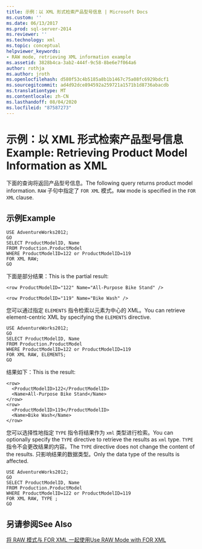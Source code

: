 ```yaml
---
title: 示例：以 XML 形式检索产品型号信息 | Microsoft Docs
ms.custom: ''
ms.date: 06/13/2017
ms.prod: sql-server-2014
ms.reviewer: ''
ms.technology: xml
ms.topic: conceptual
helpviewer_keywords:
- RAW mode, retrieving XML information example
ms.assetid: 3828b4ca-3ab2-444f-9c58-8be6e7f064a6
author: rothja
ms.author: jroth
ms.openlocfilehash: d580f53c4b5185a8b1b1467c75a08fc6929bdcf1
ms.sourcegitcommit: ad4d92dce894592a259721a1571b1d8736abacdb
ms.translationtype: MT
ms.contentlocale: zh-CN
ms.lasthandoff: 08/04/2020
ms.locfileid: "87587273"
---
```

# <a name="example-retrieving-product-model-information-as-xml"></a><span data-ttu-id="14062-102">示例：以 XML 形式检索产品型号信息</span><span class="sxs-lookup"><span data-stu-id="14062-102">Example: Retrieving Product Model Information as XML</span></span>
  <span data-ttu-id="14062-103">下面的查询将返回产品型号信息。</span><span class="sxs-lookup"><span data-stu-id="14062-103">The following query returns product model information.</span></span> <span data-ttu-id="14062-104">`RAW` 子句中指定了 `FOR XML` 模式。</span><span class="sxs-lookup"><span data-stu-id="14062-104">`RAW` mode is specified in the `FOR XML` clause.</span></span>  
  
## <a name="example"></a><span data-ttu-id="14062-105">示例</span><span class="sxs-lookup"><span data-stu-id="14062-105">Example</span></span>  
  
```  
USE AdventureWorks2012;  
GO  
SELECT ProductModelID, Name  
FROM Production.ProductModel  
WHERE ProductModelID=122 or ProductModelID=119  
FOR XML RAW;  
GO  
```  
  
 <span data-ttu-id="14062-106">下面是部分结果：</span><span class="sxs-lookup"><span data-stu-id="14062-106">This is the partial result:</span></span>  
  
 `<row ProductModelID="122" Name="All-Purpose Bike Stand" />`  
  
 `<row ProductModelID="119" Name="Bike Wash" />`  
  
 <span data-ttu-id="14062-107">您可以通过指定 `ELEMENTS` 指令检索以元素为中心的 XML。</span><span class="sxs-lookup"><span data-stu-id="14062-107">You can retrieve element-centric XML by specifying the `ELEMENTS` directive.</span></span>  
  
```  
USE AdventureWorks2012;  
GO  
SELECT ProductModelID, Name  
FROM Production.ProductModel  
WHERE ProductModelID=122 or ProductModelID=119  
FOR XML RAW, ELEMENTS;  
GO  
```  
  
 <span data-ttu-id="14062-108">结果如下：</span><span class="sxs-lookup"><span data-stu-id="14062-108">This is the result:</span></span>  
  
```  
<row>  
  <ProductModelID>122</ProductModelID>  
  <Name>All-Purpose Bike Stand</Name>  
</row>  
<row>  
  <ProductModelID>119</ProductModelID>  
  <Name>Bike Wash</Name>  
</row>  
```  
  
 <span data-ttu-id="14062-109">您可以选择性地指定 `TYPE` 指令将结果作为 `xml` 类型进行检索。</span><span class="sxs-lookup"><span data-stu-id="14062-109">You can optionally specify the `TYPE` directive to retrieve the results as `xml` type.</span></span> <span data-ttu-id="14062-110">`TYPE` 指令不会更改结果的内容。</span><span class="sxs-lookup"><span data-stu-id="14062-110">The `TYPE` directive does not change the content of the results.</span></span> <span data-ttu-id="14062-111">只影响结果的数据类型。</span><span class="sxs-lookup"><span data-stu-id="14062-111">Only the data type of the results is affected.</span></span>  
  
```  
USE AdventureWorks2012;  
GO  
SELECT ProductModelID, Name  
FROM Production.ProductModel  
WHERE ProductModelID=122 or ProductModelID=119  
FOR XML RAW, TYPE ;  
GO  
```  
  
## <a name="see-also"></a><span data-ttu-id="14062-112">另请参阅</span><span class="sxs-lookup"><span data-stu-id="14062-112">See Also</span></span>  
 [<span data-ttu-id="14062-113">将 RAW 模式与 FOR XML 一起使用</span><span class="sxs-lookup"><span data-stu-id="14062-113">Use RAW Mode with FOR XML</span></span>](use-raw-mode-with-for-xml.md)  
  
  
